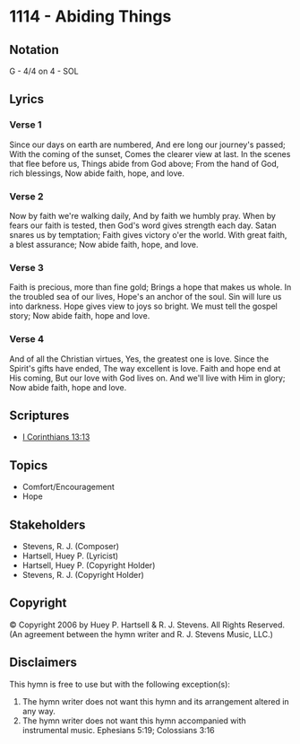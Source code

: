 # 1114 - Abiding Things

## Notation

G - 4/4 on 4 - SOL

## Lyrics

### Verse 1

Since our days on earth are numbered, And ere long our journey's passed; With the coming of the sunset, Comes the clearer view at last. In the scenes that flee before us, Things abide from God above; From the hand of God, rich blessings, Now abide faith, hope, and love.

### Verse 2

Now by faith we're walking daily, And by faith we humbly pray. When by fears our faith is tested, then God's word gives strength each day. Satan snares us by temptation; Faith gives victory o'er the world. With great faith, a blest assurance; Now abide faith, hope, and love.

### Verse 3

Faith is precious, more than fine gold; Brings a hope that makes us whole. In the troubled sea of our lives, Hope's an anchor of the soul. Sin will lure us into darkness. Hope gives view to joys so bright. We must tell the gospel story; Now abide faith, hope and love.

### Verse 4

And of all the Christian virtues, Yes, the greatest one is love. Since the Spirit's gifts have ended, The way excellent is love. Faith and hope end at His coming, But our love with God lives on. And we'll live with Him in glory; Now abide faith, hope and love.


## Scriptures

- [I Corinthians 13:13](https://www.biblegateway.com/passage/?search=I%20Corinthians%2013%3A13)

## Topics

- Comfort/Encouragement
- Hope

## Stakeholders

- Stevens, R. J. (Composer)
- Hartsell, Huey P. (Lyricist)
- Hartsell, Huey P. (Copyright Holder)
- Stevens, R. J. (Copyright Holder)

## Copyright

© Copyright 2006 by Huey P. Hartsell & R. J. Stevens. All Rights Reserved.
(An agreement between the hymn writer and R. J. Stevens Music, LLC.)

## Disclaimers

This hymn is free to use but with the following exception(s):
1. The hymn writer does not want this hymn and its arrangement altered in any way.
2. The hymn writer does not want this hymn accompanied with instrumental music.
Ephesians 5:19; Colossians 3:16

